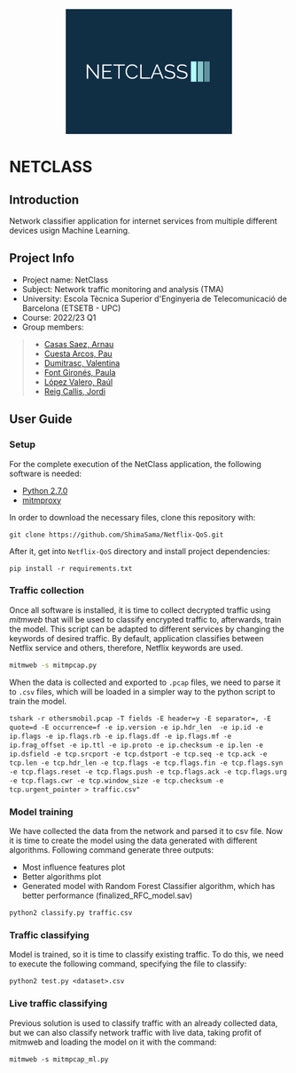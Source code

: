 <div align="center">
  <img src="https://github.com/ShimaSama/Netflix-QoS/blob/9cebf301ba711d2cd47a570dbc23d9e0cd24e3e8/netclass-logo.png" width="300px" />
</div>

# NETCLASS

## Introduction

<p>Network classifier application for internet services from multiple different devices usign Machine Learning.</p>

## Project Info

- Project name: NetClass
- Subject: Network traffic monitoring and analysis (TMA)
- University: Escola Tècnica Superior d'Enginyeria de Telecomunicació de Barcelona (ETSETB - UPC)
- Course: 2022/23 Q1
- Group members:
> - [Casas Saez, Arnau](mailto:arnau.casas@estudiantat.upc.edu)
> - [Cuesta Arcos, Pau](mailto:pau.cuesta.arcos@estudiantat.upc.edu)
> - [Dumitrasc, Valentina](mailto:valentina.dumitrasc@estudiantat.upc.edu)
> - [Font Gironés, Paula](mailto:paula.font@estudiantat.upc.edu)
> - [López Valero, Raúl](mailto:raul.lopez.valero@estudiantat.upc.edu)
> - [Reig Callis, Jordi](mailto:jordi.reig.callis@estudiantat.upc.edu)

## User Guide

### Setup

For the complete execution of the NetClass application, the following software is needed:

- [Python 2.7.0](https://www.python.org/download/releases/2.7/)
- [mitmproxy](https://mitmproxy.org/)

In order to download the necessary files, clone this repository with:

```
git clone https://github.com/ShimaSama/Netflix-QoS.git
```

After it, get into `Netflix-QoS` directory and install project dependencies:
```
pip install -r requirements.txt
```

### Traffic collection

Once all software is installed, it is time to collect decrypted traffic using *mitmweb* that will be used to classify encrypted traffic to, afterwards, train the model.
This script can be adapted to different services by changing the keywords of desired traffic. By default, application classifies between Netflix service and others, therefore, Netflix keywords are used.
```bash
mitmweb -s mitmpcap.py
```

When the data is collected and exported to `.pcap` files, we need to parse it to `.csv` files, which will be loaded in a simpler way to the python script to train the model.
```
tshark -r othersmobil.pcap -T fields -E header=y -E separator=, -E quote=d -E occurrence=f -e ip.version -e ip.hdr_len  -e ip.id -e ip.flags -e ip.flags.rb -e ip.flags.df -e ip.flags.mf -e ip.frag_offset -e ip.ttl -e ip.proto -e ip.checksum -e ip.len -e ip.dsfield -e tcp.srcport -e tcp.dstport -e tcp.seq -e tcp.ack -e tcp.len -e tcp.hdr_len -e tcp.flags -e tcp.flags.fin -e tcp.flags.syn -e tcp.flags.reset -e tcp.flags.push -e tcp.flags.ack -e tcp.flags.urg -e tcp.flags.cwr -e tcp.window_size -e tcp.checksum -e tcp.urgent_pointer > traffic.csv"
```

### Model training

We have collected the data from the network and parsed it to csv file. Now it is time to create the model using the data generated with different algorithms. Following command generate three outputs:
- Most influence features plot
- Better algorithms plot
- Generated model with Random Forest Classifier algorithm, which has better performance (finalized_RFC_model.sav)
```
python2 classify.py traffic.csv
```

### Traffic classifying

Model is trained, so it is time to classify existing traffic. To do this, we need to execute the following command, specifying the file to classify:
```
python2 test.py <dataset>.csv
```

### Live traffic classifying

Previous solution is used to classify traffic with an already collected data, but we can also classify network traffic with live data, taking profit of mitmweb and loading the model on it with the command:
```
mitmweb -s mitmpcap_ml.py
```
